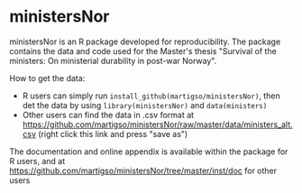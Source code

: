 # ministersNor
ministersNor is an R package developed for reproducibility. The package contains the data and code used for the Master's thesis "Survival of the ministers: On ministerial durability in post-war Norway".

How to get the data:

* R users can simply run `install_github(martigso/ministersNor)`, then det the data by using `library(ministersNor)` and `data(ministers)`
* Other users can find the data in .csv format at https://github.com/martigso/ministersNor/raw/master/data/ministers_alt.csv (right click this link and press "save as")

The documentation and online appendix is available within the package for R users, and at https://github.com/martigso/ministersNor/tree/master/inst/doc for other users
